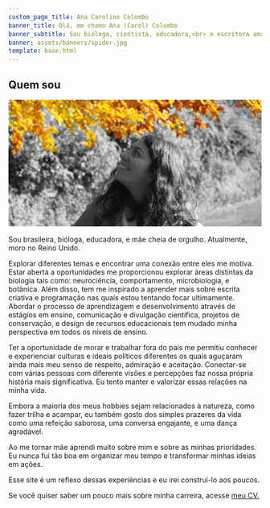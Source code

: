 ```yaml
---
custom_page_title: Ana Caroline Colombo
banner_title: Olá, me chamo Ana (Carol) Colombo
banner_subtitle: Sou bióloga, cientista, educadora,<br> e escritora amadora
banner: assets/banners/spider.jpg
template: base.html
---
```


<h2 class="about-name">Quem sou</h2>

<img src="/assets/about-image-b&w-yellow-crop.jpg" class="about-img"
     alt="Uma foto minha olhando para as folhas amarelas de uma árvore em um parque no outono.">

Sou brasileira, bióloga, educadora, e mãe
cheia de orgulho. Atualmente, moro no Reino Unido.

Explorar diferentes temas e encontrar uma conexão entre eles me motiva. Estar
aberta a oportunidades me proporcionou explorar áreas distintas da biologia
tais como: neurociência, comportamento, microbiologia, e botânica. Além disso,
tem me inspirado a aprender mais sobre escrita criativa e programação nas quais
estou tentando focar ultimamente. Abordar o processo de aprendizagem e
desenvolvimento através de estágios em ensino, comunicação e divulgação
científica, projetos de conservação, e design de recursos educacionais tem
mudado minha perspectiva em todos os níveis de ensino.

Ter a oportunidade de morar e trabalhar fora do país me permitiu conhecer e
experienciar culturas e ideais políticos diferentes os quais aguçaram ainda
mais meu senso de respeito, admiração e aceitação. Conectar-se com várias
pessoas com diferente visões e percepções faz nossa própria história mais
significativa. Eu tento manter e valorizar essas relações na minha vida.

Embora a maioria dos meus hobbies sejam relacionados à natureza, como fazer
trilha e acampar, eu também gosto dos simples prazeres da vida como uma
refeição saborosa, uma conversa engajante, e uma dança agradável.

Ao me tornar mãe aprendi muito sobre mim e sobre as minhas prioridades. Eu
nunca fui tão boa em organizar meu tempo e transformar minhas ideias em ações.

Esse site é um reflexo dessas experiências e eu irei construí-lo aos poucos.

Se você quiser saber um pouco mais sobre minha carreira, acesse
<a href="https://www.acarolcolombo.com/cv/accolombo-cv-portuguese.pdf" target="_blank" type="application/pdf" rel="external noopener noreferrer">meu CV.</a>
